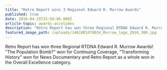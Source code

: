 ```yaml
---
title: "Retro Report wins 3 Regional Edward R. Murrow Awards"
published: true
date: 2016-04-15T15:58:00.000Z
article-topic: awards-accolades
description: "Retro Report has won three Regional RTDNA Edward R. Murrow Awards! *The Population Bomb?* won for Continuing Coverage, *Transforming History* won for News Documentary and Retro Report as a whole won in the Overall Excellence category. ‪​"
featured_image_path: /uploads/1461081478034_Murrow_logo_2016_300.jpg
---
```


Retro Report has won three Regional RTDNA Edward R. Murrow Awards! "The Population Bomb?" won for Continuing Coverage, "Transforming History" won for News Documentary and Retro Report as a whole won in the Overall Excellence category. [<span class="_58cl">‪</span>](https://www.facebook.com/hashtag/murrows?source=feed_text&story_id=1207476005931483)

